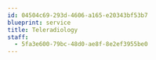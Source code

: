 ```yaml
---
id: 04504c69-293d-4606-a165-e20343bf53b7
blueprint: service
title: Teleradiology
staff:
  - 5fa3e600-79bc-48d0-ae8f-8e2ef3955be0
---
```

